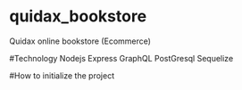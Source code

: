 # quidax_bookstore
Quidax online bookstore (Ecommerce)

#Technology
Nodejs
Express
GraphQL
PostGresql
Sequelize

#How to initialize the project
